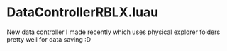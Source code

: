 # DataControllerRBLX.luau
New data controller I made recently which uses physical explorer folders pretty well for data saving :D
